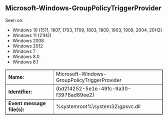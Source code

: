 ## Microsoft-Windows-GroupPolicyTriggerProvider

Seen on:
* Windows 10 (1511, 1607, 1703, 1709, 1803, 1809, 1903, 1909, 2004, 20H2)
* Windows 11 (21H2)
* Windows 2008
* Windows 2012
* Windows 7
* Windows 8.0
* Windows 8.1

<table border="1" class="docutils">
  <tbody>
    <tr>
      <td><b>Name:</b></td>
      <td>Microsoft-Windows-GroupPolicyTriggerProvider</td>
    </tr>
    <tr>
      <td><b>Identifier:</b></td>
      <td>{bd2f4252-5e1e-49fc-9a30-f3978ad89ee2}</td>
    </tr>
    <tr>
      <td><b>Event message file(s):</b></td>
      <td>%systemroot%\system32\gpsvc.dll</td>
    </tr>
  </tbody>
</table>

&nbsp;

